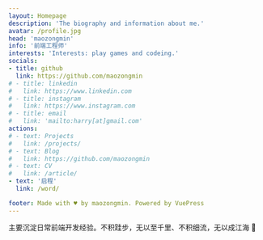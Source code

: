 ```yaml
---
layout: Homepage
description: 'The biography and information about me.'
avatar: /profile.jpg
head: 'maozongmin'
info: '前端工程师'
interests: 'Interests: play games and codeing.'
socials:
- title: github
  link: https://github.com/maozongmin
# - title: linkedin
#   link: https://www.linkedin.com
# - title: instagram
#   link: https://www.instagram.com
# - title: email
#   link: 'mailto:harry[at]gmail.com'
actions:
# - text: Projects
#   link: /projects/
# - text: Blog
#   link: https://github.com/maozongmin
# - text: CV
#   link: /article/
- text: '启程'
  link: /word/

footer: Made with ♥ by maozongmin. Powered by VuePress
---
```


主要沉淀日常前端开发经验。不积跬步，无以至千里、不积细流，无以成江海 :dizzy:
